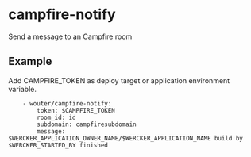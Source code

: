 campfire-notify
===========================

Send a message to an Campfire room


Example
--------

Add CAMPFIRE_TOKEN as deploy target or application environment variable.

```
    - wouter/campfire-notify:
        token: $CAMPFIRE_TOKEN
        room_id: id
        subdomain: campfiresubdomain
        message: $WERCKER_APPLICATION_OWNER_NAME/$WERCKER_APPLICATION_NAME build by $WERCKER_STARTED_BY finished
```

